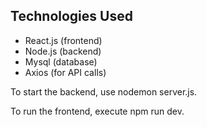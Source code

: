## Technologies Used
- React.js (frontend)
- Node.js (backend)
- Mysql (database)
- Axios (for API calls)

To start the backend, use nodemon server.js.

To run the frontend, execute npm run dev.


